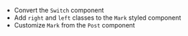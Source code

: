 - Convert the `Switch` component
- Add `right` and `left` classes to the `Mark` styled component
- Customize `Mark` from the `Post` component